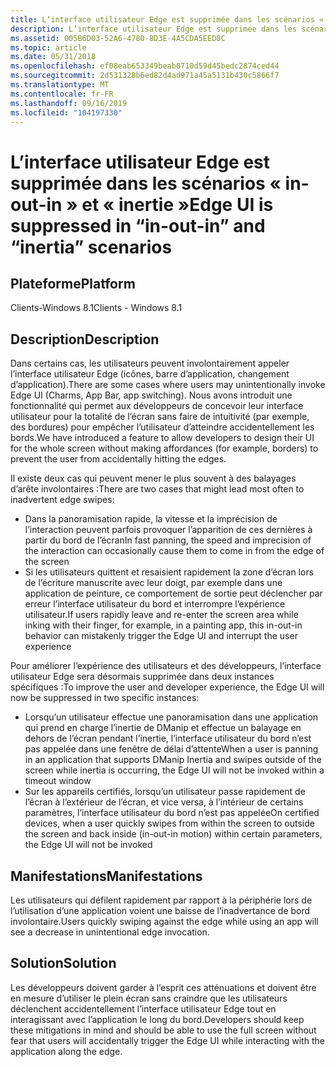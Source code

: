 ```yaml
---
title: L’interface utilisateur Edge est supprimée dans les scénarios « in-out-in » et « inertie »
description: L’interface utilisateur Edge est supprimée dans les scénarios « in-out-in » et « inertie »
ms.assetid: 005B6D03-52A6-4780-8D3E-4A5CDA5EED8C
ms.topic: article
ms.date: 05/31/2018
ms.openlocfilehash: ef08eab653349beab0710d59d45bedc2874ced44
ms.sourcegitcommit: 2d531328b6ed82d4ad971a45a5131b430c5866f7
ms.translationtype: MT
ms.contentlocale: fr-FR
ms.lasthandoff: 09/16/2019
ms.locfileid: "104197330"
---
```

# <a name="edge-ui-is-suppressed-in-in-out-in-and-inertia-scenarios"></a><span data-ttu-id="51902-103">L’interface utilisateur Edge est supprimée dans les scénarios « in-out-in » et « inertie »</span><span class="sxs-lookup"><span data-stu-id="51902-103">Edge UI is suppressed in “in-out-in” and “inertia” scenarios</span></span>

## <a name="platform"></a><span data-ttu-id="51902-104">Plateforme</span><span class="sxs-lookup"><span data-stu-id="51902-104">Platform</span></span>

<dl> <span data-ttu-id="51902-105">Clients-Windows 8.1</span><span class="sxs-lookup"><span data-stu-id="51902-105">Clients - Windows 8.1</span></span>  
</dl>

## <a name="description"></a><span data-ttu-id="51902-106">Description</span><span class="sxs-lookup"><span data-stu-id="51902-106">Description</span></span>

<span data-ttu-id="51902-107">Dans certains cas, les utilisateurs peuvent involontairement appeler l’interface utilisateur Edge (icônes, barre d’application, changement d’application).</span><span class="sxs-lookup"><span data-stu-id="51902-107">There are some cases where users may unintentionally invoke Edge UI (Charms, App Bar, app switching).</span></span> <span data-ttu-id="51902-108">Nous avons introduit une fonctionnalité qui permet aux développeurs de concevoir leur interface utilisateur pour la totalité de l’écran sans faire de intuitivité (par exemple, des bordures) pour empêcher l’utilisateur d’atteindre accidentellement les bords.</span><span class="sxs-lookup"><span data-stu-id="51902-108">We have introduced a feature to allow developers to design their UI for the whole screen without making affordances (for example, borders) to prevent the user from accidentally hitting the edges.</span></span>

<span data-ttu-id="51902-109">Il existe deux cas qui peuvent mener le plus souvent à des balayages d’arête involontaires :</span><span class="sxs-lookup"><span data-stu-id="51902-109">There are two cases that might lead most often to inadvertent edge swipes:</span></span>

-   <span data-ttu-id="51902-110">Dans la panoramisation rapide, la vitesse et la imprécision de l’interaction peuvent parfois provoquer l’apparition de ces dernières à partir du bord de l’écran</span><span class="sxs-lookup"><span data-stu-id="51902-110">In fast panning, the speed and imprecision of the interaction can occasionally cause them to come in from the edge of the screen</span></span>
-   <span data-ttu-id="51902-111">Si les utilisateurs quittent et resaisient rapidement la zone d’écran lors de l’écriture manuscrite avec leur doigt, par exemple dans une application de peinture, ce comportement de sortie peut déclencher par erreur l’interface utilisateur du bord et interrompre l’expérience utilisateur.</span><span class="sxs-lookup"><span data-stu-id="51902-111">If users rapidly leave and re-enter the screen area while inking with their finger, for example, in a painting app, this in-out-in behavior can mistakenly trigger the Edge UI and interrupt the user experience</span></span>

<span data-ttu-id="51902-112">Pour améliorer l’expérience des utilisateurs et des développeurs, l’interface utilisateur Edge sera désormais supprimée dans deux instances spécifiques :</span><span class="sxs-lookup"><span data-stu-id="51902-112">To improve the user and developer experience, the Edge UI will now be suppressed in two specific instances:</span></span>

-   <span data-ttu-id="51902-113">Lorsqu’un utilisateur effectue une panoramisation dans une application qui prend en charge l’inertie de DManip et effectue un balayage en dehors de l’écran pendant l’inertie, l’interface utilisateur du bord n’est pas appelée dans une fenêtre de délai d’attente</span><span class="sxs-lookup"><span data-stu-id="51902-113">When a user is panning in an application that supports DManip Inertia and swipes outside of the screen while inertia is occurring, the Edge UI will not be invoked within a timeout window</span></span>
-   <span data-ttu-id="51902-114">Sur les appareils certifiés, lorsqu’un utilisateur passe rapidement de l’écran à l’extérieur de l’écran, et vice versa, à l’intérieur de certains paramètres, l’interface utilisateur du bord n’est pas appelée</span><span class="sxs-lookup"><span data-stu-id="51902-114">On certified devices, when a user quickly swipes from within the screen to outside the screen and back inside (in-out-in motion) within certain parameters, the Edge UI will not be invoked</span></span>

## <a name="manifestations"></a><span data-ttu-id="51902-115">Manifestations</span><span class="sxs-lookup"><span data-stu-id="51902-115">Manifestations</span></span>

<span data-ttu-id="51902-116">Les utilisateurs qui défilent rapidement par rapport à la périphérie lors de l’utilisation d’une application voient une baisse de l’inadvertance de bord involontaire.</span><span class="sxs-lookup"><span data-stu-id="51902-116">Users quickly swiping against the edge while using an app will see a decrease in unintentional edge invocation.</span></span>

## <a name="solution"></a><span data-ttu-id="51902-117">Solution</span><span class="sxs-lookup"><span data-stu-id="51902-117">Solution</span></span>

<span data-ttu-id="51902-118">Les développeurs doivent garder à l’esprit ces atténuations et doivent être en mesure d’utiliser le plein écran sans craindre que les utilisateurs déclenchent accidentellement l’interface utilisateur Edge tout en interagissant avec l’application le long du bord.</span><span class="sxs-lookup"><span data-stu-id="51902-118">Developers should keep these mitigations in mind and should be able to use the full screen without fear that users will accidentally trigger the Edge UI while interacting with the application along the edge.</span></span>

 

 




